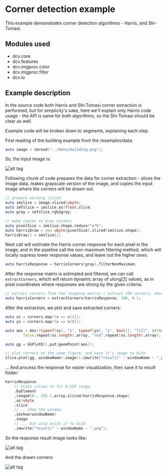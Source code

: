 # Corner detection example


This example demonstrates corner detection algorithms - Harris, and Shi-Tomasi.


## Modules used
* dcv.core
* dcv.features
* dcv.imgproc.color
* dcv.imgproc.filter
* dcv.io

## Example description

In the source code both Harris and Shi-Tomasi corner extraction is performed, but for simplicity's sake, here we'll explain only Harris code usage - the API is same for both algorithms, so the Shi-Tomasi should be clear as well.

Example code will be broken down to segments, explaining each step.

First reading of the building example from the /examples/data:

```d
auto image = imread("../data/building.png");
```

So, the input image is:

![alt tag](https://github.com/ljubobratovicrelja/dcv/blob/master/examples/data/building.png)

Following chunk of code prepares the data for corner extraction - slices the image data, makes grayscale version of the image, and copies the input image where the corners will be drawn out.

```d
// prepare working sliced
auto imslice = image.sliced!ubyte;
auto imfslice = imslice.as!float.slice;
auto gray = imfslice.rgb2gray;

// make copies to draw corners 
auto pixelSize = imslice.shape.reduce!"a*b";
auto harrisDraw = new ubyte[pixelSize].sliced(imslice.shape);
harrisDraw[] = imslice[];
```

Next call will estimate the Harris corner response for each pixel in the image, and in the pipeline call the non-maximum filtering method, which will locally supress lower response values, and leave out the higher ones:
```d
auto harrisResponse = harrisCorners(gray).filterNonMaximum;
```

After the response matrix is estimated and filtered, we can call ```extractCorners```, which will return dynamic array of ulong[2] values, as in pixel coordinates where responses are strong by the given criteria:

```d
// extract corners from the response matrix ( extract 100 corners, where each response is larger than 0.)
auto harrisCorners = extractCorners(harrisResponse, 100, 0.);
```

After the extraction, we plot and save extracted corners:

```d
auto xs = corners.map!(v => v[1]);
auto ys = corners.map!(v => v[0]);

auto aes = Aes!(typeof(xs), "x", typeof(ys), "y", bool[], "fill", string[], "colour")(xs, ys,
        false.repeat(xs.length).array, "red".repeat(xs.length).array);

auto gg = GGPlotD().put(geomPoint(aes));

// plot corners on the same figure, and save it's image to disk.
slice.plot(gg, windowName).image().imwrite("result/" ~ windowName ~ ".png");
```

... And process the response for easier visualization, then save it to *result* folder:

```d
harrisResponse 
    // Scale values to fit 0-255 range,
    .byElement
    .ranged(0., 255.).array.sliced(harrisResponse.shape)
    .as!ubyte
    .slice
    // .. show the window,
    .imshow(windowName) 
    .image
    // ... but also write it to disk.
    .imwrite("result/" ~ windowName ~ ".png");
```

So the response result image looks like:

![alt tag](https://github.com/ljubobratovicrelja/dcv/blob/master/examples/features/result/harrisResponse.png)

And the drawn corners:

![alt tag](https://github.com/ljubobratovicrelja/dcv/blob/master/examples/features/result/harrisCorners.png)
